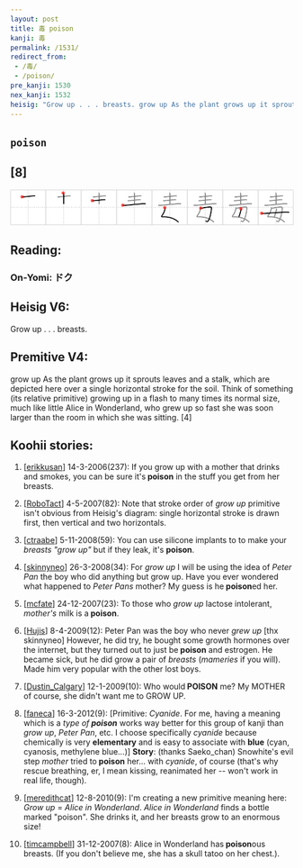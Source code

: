 ```yaml
---
layout: post
title: 毒 poison
kanji: 毒
permalink: /1531/
redirect_from:
 - /毒/
 - /poison/
pre_kanji: 1530
nex_kanji: 1532
heisig: "Grow up . . . breasts. grow up As the plant grows up it sprouts leaves and a stalk, which are depicted here over a single horizontal stroke for the soil. Think of something (its relative primitive) growing up in a flash to many times its normal size, much like little Alice in Wonderland, who grew up so fast she was soon larger than the room in which she was sitting. [4]"
---
```


## `poison`

## [8]

<div class="stroke"><img src="../images/E6AF92.png" /></div>

## Reading:

### On-Yomi: ドク

## Heisig V6:

Grow up . . . breasts.

## Premitive V4:

grow up As the plant grows up it sprouts leaves and a stalk, which are depicted here over a single horizontal stroke for the soil. Think of something (its relative primitive) growing up in a flash to many times its normal size, much like little Alice in Wonderland, who grew up so fast she was soon larger than the room in which she was sitting. [4]

## Koohii stories:

1) [<a href="http://kanji.koohii.com/profile/erikkusan">erikkusan</a>] 14-3-2006(237): If you grow up with a mother that drinks and smokes, you can be sure it&#039;s<strong> poison</strong> in the stuff you get from her breasts.

2) [<a href="http://kanji.koohii.com/profile/RoboTact">RoboTact</a>] 4-5-2007(82): Note that stroke order of <em>grow up</em> primitive isn&#039;t obvious from Heisig&#039;s diagram: single horizontal stroke is drawn first, then vertical and two horizontals.

3) [<a href="http://kanji.koohii.com/profile/ctraabe">ctraabe</a>] 5-11-2008(59): You can use silicone implants to to make your <em>breasts &quot;grow up&quot;</em> but if they leak, it&#039;s <strong>poison</strong>.

4) [<a href="http://kanji.koohii.com/profile/skinnyneo">skinnyneo</a>] 26-3-2008(34): For <em>grow up</em> I will be using the idea of <em>Peter Pan</em> the boy who did anything but grow up. Have you ever wondered what happened to <em>Peter Pans</em> mother? My guess is he<strong> poison</strong>ed her.

5) [<a href="http://kanji.koohii.com/profile/mcfate">mcfate</a>] 24-12-2007(23): To those who <em>grow up</em> lactose intolerant, <em>mother&#039;s</em> milk is a<strong> poison</strong>.

6) [<a href="http://kanji.koohii.com/profile/Hujis">Hujis</a>] 8-4-2009(12): Peter Pan was the boy who never <em>grew up</em> [thx skinnyneo] However, he did try, he bought some growth hormones over the internet, but they turned out to just be<strong> poison</strong> and estrogen. He became sick, but he did grow a pair of <em>breasts</em> (<em>mameries</em> if you will). Made him very popular with the other lost boys.

7) [<a href="http://kanji.koohii.com/profile/Dustin_Calgary">Dustin_Calgary</a>] 12-1-2009(10): Who would<strong> POISON</strong> me? My MOTHER of course, she didn&#039;t want me to GROW UP.

8) [<a href="http://kanji.koohii.com/profile/faneca">faneca</a>] 16-3-2012(9): [Primitive: <em>Cyanide</em>. For me, having a meaning which is a <em>type of<strong> poison</strong></em> works way better for this group of kanji than <em>grow up</em>, <em>Peter Pan</em>, etc. I choose specifically <em>cyanide</em> because chemically is very <strong>elementary</strong> and is easy to associate with <strong>blue</strong> (cyan, cyanosis, methylene blue...)] <strong>Story</strong>: (thanks Saeko_chan) Snowhite&#039;s evil step <em>mother</em> tried to<strong> poison</strong> her... with <em>cyanide</em>, of course (that&#039;s why rescue breathing, er, I mean kissing, reanimated her -- won&#039;t work in real life, though).

9) [<a href="http://kanji.koohii.com/profile/meredithcat">meredithcat</a>] 12-8-2010(9): I&#039;m creating a new primitive meaning here: <em>Grow up</em> = <em>Alice in Wonderland</em>. <em>Alice in Wonderland</em> finds a bottle marked &quot;poison&quot;. She drinks it, and her breasts grow to an enormous size!

10) [<a href="http://kanji.koohii.com/profile/timcampbell">timcampbell</a>] 31-12-2007(8): Alice in Wonderland has<strong> poison</strong>ous breasts. (If you don&#039;t believe me, she has a skull tatoo on her chest.).
